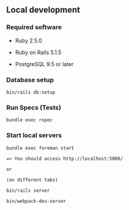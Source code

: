 ## Local development


### Required software

* Ruby 2.5.0

* Ruby on Rails 5.1.5

* PostgreSQL 9.5 or later

### Database setup

```
bin/rails db:setup

```

### Run Specs (Tests)

```
bundle exec rspec

```


### Start local servers

```
bundle exec foreman start

=> You should access http://localhost:5000/

or

(on different tabs)

bin/rails server

bin/webpack-dev-server

```